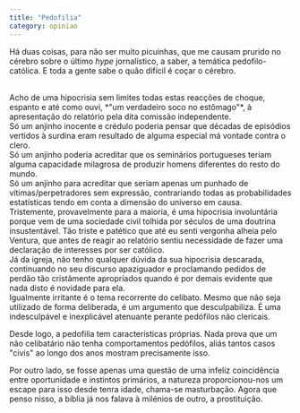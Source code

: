 ```yaml
---
title: "Pedofilia"
category: opiniao
---
```


Há duas coisas, para não ser muito picuinhas, que me causam prurido no cérebro sobre o último *hype* jornalístico, a saber, a temática pedofilo-católica. E toda a gente sabe o quão difícil é coçar o cérebro.

<br/>
Acho de uma hipocrisia sem limites todas estas reacções de choque, espanto e até como ouvi, *"um verdadeiro soco no estômago"*, à apresentação do relatório pela dita comissão independente.

<br/>
Só um anjinho inocente e crédulo poderia pensar que décadas de episódios vertidos à surdina eram resultado de alguma especial má vontade contra o clero.

<br/>
Só um anjinho poderia acreditar que os seminários portugueses teriam alguma capacidade milagrosa de produzir homens diferentes do resto do mundo.

<br/>
Só um anjinho para acreditar que seriam apenas um punhado de vítimas/perpetradores sem expressão, contrariando todas as probabilidades estatísticas tendo em conta a dimensão do universo em causa.

<br/>
Tristemente, provavelmente para a maioria, é uma hipocrisia involuntária porque vem de uma sociedade civil tolhida por séculos de uma doutrina insustentável. Tão triste e patético que até eu senti vergonha alheia pelo Ventura, que antes de reagir ao relatório sentiu necessidade de fazer uma declaração de interesses por ser católico.

<br/>
Já da igreja, não tenho qualquer dúvida da sua hipocrisia descarada, continuando no seu discurso apaziguador e proclamando pedidos de perdão tão cristãmente apropriados quando é por demais evidente que nada disto é novidade para ela.

<br/>
Igualmente irritante é o tema recorrente do celibato. Mesmo que não seja utilizado de forma deliberada, é um argumento que desculpabiliza. É uma indesculpável e inexplicável atenuante perante pedófilos não clericais.

Desde logo, a pedofilia tem características próprias. Nada prova que um não celibatário não tenha comportamentos pedófilos, aliás tantos casos "civis" ao longo dos anos mostram precisamente isso.

Por outro lado, se fosse apenas uma questão de uma infeliz coincidência entre oportunidade e instintos primários, a natureza proporcionou-nos um escape para isso desde tenra idade, chama-se masturbação. Agora que penso nisso, a bíblia já nos falava à milénios de outro, a prostituição.


